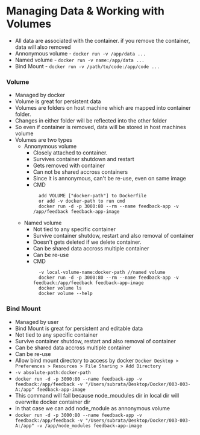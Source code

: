 # Managing Data & Working with Volumes 
  - All data are associated with the container. if you remove the container, data will also removed
  - Annonymous volume - ```docker run -v /app/data ...```
  - Named volume - ```docker run -v name:/app/data ...```
  - Bind Mount - ```docker run -v /path/to/code:/app/code ...```

### Volume
  - Managed by docker
  - Volume is great for persistent data
  - Volumes are folders on host machine which are mapped into container folder.
  - Changes in either folder will be reflected into the other folder
  - So even if container is removed, data will be stored in host machines volume
  - Volumes are two types
    - Annonymous volume
      - Closely attached to container. 
      - Survives container shutdown and restart
      - Gets removed with container
      - Can not be shared accross containers
      - Since it is annonymous, can't be re-use, even on same image
      - CMD 
        ```
          add VOLUME ["docker-path"] to Dockerfile
          or add -v docker-path to run cmd
          docker run -d -p 3000:80 --rm --name feedback-app -v /app/feedback feedback-app-image
        ```
    - Named volume
      - Not tied to any specific container
      - Survive container shutdow, restart and also removal of container
      - Doesn't gets deleted if we delete container. 
      - Can be shared data accross multiple container
      - Can be re-use
      - CMD
        ```
          -v local-volume-name:docker-path //named volume
          docker run -d -p 3000:80 --rm --name feedback-app -v feedback:/app/feedback feedback-app-image
          docker volume ls
          docker volume --help
        ```

### Bind Mount
  - Managed by user
  - Bind Mount is great for persistent and editable data
  - Not tied to any specific container
  - Survive container shutdow, restart and also removal of container
  - Can be shared data accross multiple container
  - Can be re-use
  - Allow bind mount directory to access by docker
    ```Docker Desktop > Preferences > Resources > File Sharing > Add Directory``` 
  - ```-v absolute-path:docker-path```
  - ```docker run -d -p 3000:80 --name feedback-app -v feedback:/app/feedback -v "/Users/subrata/Desktop/Docker/003-003-A:/app" feedback-app-image```
  - This command will fail because node_moudules dir in local dir will overwrite docker container dir
  - In that case we can add node_module as annonymous volume
  - ```docker run -d -p 3000:80 --name feedback-app -v feedback:/app/feedback -v "/Users/subrata/Desktop/Docker/003-003-A:/app" -v /app/node_modules feedback-app-image```
